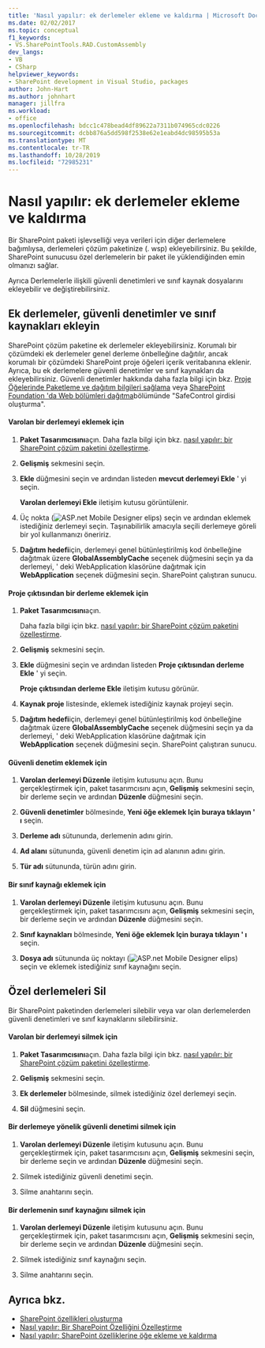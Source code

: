 ```yaml
---
title: 'Nasıl yapılır: ek derlemeler ekleme ve kaldırma | Microsoft Docs'
ms.date: 02/02/2017
ms.topic: conceptual
f1_keywords:
- VS.SharePointTools.RAD.CustomAssembly
dev_langs:
- VB
- CSharp
helpviewer_keywords:
- SharePoint development in Visual Studio, packages
author: John-Hart
ms.author: johnhart
manager: jillfra
ms.workload:
- office
ms.openlocfilehash: bdcc1c478bead4df89622a7311b074965cdc0226
ms.sourcegitcommit: dcbb876a5dd598f2538e62e1eabd4dc98595b53a
ms.translationtype: MT
ms.contentlocale: tr-TR
ms.lasthandoff: 10/28/2019
ms.locfileid: "72985231"
---
```

# <a name="how-to-add-and-remove-additional-assemblies"></a>Nasıl yapılır: ek derlemeler ekleme ve kaldırma
  Bir SharePoint paketi işlevselliği veya verileri için diğer derlemelere bağımlıysa, derlemeleri çözüm paketinize (. wsp) ekleyebilirsiniz. Bu şekilde, SharePoint sunucusu özel derlemelerin bir paket ile yüklendiğinden emin olmanızı sağlar.

 Ayrıca Derlemelerle ilişkili güvenli denetimleri ve sınıf kaynak dosyalarını ekleyebilir ve değiştirebilirsiniz.

## <a name="add-additional-assemblies-safe-controls-and-class-resources"></a>Ek derlemeler, güvenli denetimler ve sınıf kaynakları ekleyin
 SharePoint çözüm paketine ek derlemeler ekleyebilirsiniz. Korumalı bir çözümdeki ek derlemeler genel derleme önbelleğine dağıtılır, ancak korumalı bir çözümdeki SharePoint proje öğeleri içerik veritabanına eklenir. Ayrıca, bu ek derlemelere güvenli denetimler ve sınıf kaynakları da ekleyebilirsiniz. Güvenli denetimler hakkında daha fazla bilgi için bkz. [Proje Öğelerinde Paketleme ve dağıtım bilgileri sağlama](../sharepoint/providing-packaging-and-deployment-information-in-project-items.md) veya [SharePoint Foundation 'da Web bölümleri dağıtma](/previous-versions/office/developer/sharepoint-2010/cc768621(v=office.14))bölümünde "SafeControl girdisi oluşturma".

#### <a name="to-add-an-existing-assembly"></a>Varolan bir derlemeyi eklemek için

1. **Paket Tasarımcısını**açın. Daha fazla bilgi için bkz. [nasıl yapılır: bir SharePoint çözüm paketini özelleştirme](../sharepoint/how-to-customize-a-sharepoint-solution-package.md).

2. **Gelişmiş** sekmesini seçin.

3. **Ekle** düğmesini seçin ve ardından listeden **mevcut derlemeyi Ekle** ' yi seçin.

     **Varolan derlemeyi Ekle** iletişim kutusu görüntülenir.

4. Üç nokta (![ASP.net Mobile Designer elips](../sharepoint/media/mwellipsis.gif "ASP.NET Mobile Designer elips")) seçin ve ardından eklemek istediğiniz derlemeyi seçin. Taşınabilirlik amacıyla seçili derlemeye göreli bir yol kullanmanızı öneririz.

5. **Dağıtım hedefi**için, derlemeyi genel bütünleştirilmiş kod önbelleğine dağıtmak üzere **GlobalAssemblyCache** seçenek düğmesini seçin ya da derlemeyi, ' deki WebApplication klasörüne dağıtmak için **WebApplication** seçenek düğmesini seçin. SharePoint çalıştıran sunucu.

#### <a name="to-add-an-assembly-from-project-output"></a>Proje çıktısından bir derleme eklemek için

1. **Paket Tasarımcısını**açın.

     Daha fazla bilgi için bkz. [nasıl yapılır: bir SharePoint çözüm paketini özelleştirme](../sharepoint/how-to-customize-a-sharepoint-solution-package.md).

2. **Gelişmiş** sekmesini seçin.

3. **Ekle** düğmesini seçin ve ardından listeden **Proje çıktısından derleme Ekle** ' yi seçin.

     **Proje çıktısından derleme Ekle** iletişim kutusu görünür.

4. **Kaynak proje** listesinde, eklemek istediğiniz kaynak projeyi seçin.

5. **Dağıtım hedefi**için, derlemeyi genel bütünleştirilmiş kod önbelleğine dağıtmak üzere **GlobalAssemblyCache** seçenek düğmesini seçin ya da derlemeyi, ' deki WebApplication klasörüne dağıtmak için **WebApplication** seçenek düğmesini seçin. SharePoint çalıştıran sunucu.

#### <a name="to-add-a-safe-control"></a>Güvenli denetim eklemek için

1. **Varolan derlemeyi Düzenle** iletişim kutusunu açın. Bunu gerçekleştirmek için, paket tasarımcısını açın, **Gelişmiş** sekmesini seçin, bir derleme seçin ve ardından **Düzenle** düğmesini seçin.

2. **Güvenli denetimler** bölmesinde, **Yeni öğe eklemek Için buraya tıklayın ' ı** seçin.

3. **Derleme adı** sütununda, derlemenin adını girin.

4. **Ad alanı** sütununda, güvenli denetim için ad alanının adını girin.

5. **Tür adı** sütununda, türün adını girin.

#### <a name="to-add-a-class-resource"></a>Bir sınıf kaynağı eklemek için

1. **Varolan derlemeyi Düzenle** iletişim kutusunu açın. Bunu gerçekleştirmek için, paket tasarımcısını açın, **Gelişmiş** sekmesini seçin, bir derleme seçin ve ardından **Düzenle** düğmesini seçin.

2. **Sınıf kaynakları** bölmesinde, **Yeni öğe eklemek Için buraya tıklayın ' ı** seçin.

3. **Dosya adı** sütununda üç noktayı (![ASP.net Mobile Designer elips](../sharepoint/media/mwellipsis.gif "ASP.NET Mobile Designer elips")) seçin ve eklemek istediğiniz sınıf kaynağını seçin.

## <a name="delete-custom-assemblies"></a>Özel derlemeleri Sil
 Bir SharePoint paketinden derlemeleri silebilir veya var olan derlemelerden güvenli denetimleri ve sınıf kaynaklarını silebilirsiniz.

#### <a name="to-delete-an-existing-assembly"></a>Varolan bir derlemeyi silmek için

1. **Paket Tasarımcısını**açın. Daha fazla bilgi için bkz. [nasıl yapılır: bir SharePoint çözüm paketini özelleştirme](../sharepoint/how-to-customize-a-sharepoint-solution-package.md).

2. **Gelişmiş** sekmesini seçin.

3. **Ek derlemeler** bölmesinde, silmek istediğiniz özel derlemeyi seçin.

4. **Sil** düğmesini seçin.

#### <a name="to-delete-a-safe-control-for-an-assembly"></a>Bir derlemeye yönelik güvenli denetimi silmek için

1. **Varolan derlemeyi Düzenle** iletişim kutusunu açın. Bunu gerçekleştirmek için, paket tasarımcısını açın, **Gelişmiş** sekmesini seçin, bir derleme seçin ve ardından **Düzenle** düğmesini seçin.

2. Silmek istediğiniz güvenli denetimi seçin.

3. Silme anahtarını seçin.

#### <a name="to-delete-a-class-resource-for-an-assembly"></a>Bir derlemenin sınıf kaynağını silmek için

1. **Varolan derlemeyi Düzenle** iletişim kutusunu açın. Bunu gerçekleştirmek için, paket tasarımcısını açın, **Gelişmiş** sekmesini seçin, bir derleme seçin ve ardından **Düzenle** düğmesini seçin.

2. Silmek istediğiniz sınıf kaynağını seçin.

3. Silme anahtarını seçin.

## <a name="see-also"></a>Ayrıca bkz.
- [SharePoint özellikleri oluşturma](../sharepoint/creating-sharepoint-features.md)
- [Nasıl yapılır: Bir SharePoint Özelliğini Özelleştirme](../sharepoint/how-to-customize-a-sharepoint-feature.md)
- [Nasıl yapılır: SharePoint özelliklerine öğe ekleme ve kaldırma](../sharepoint/how-to-add-and-remove-items-to-sharepoint-features.md)
